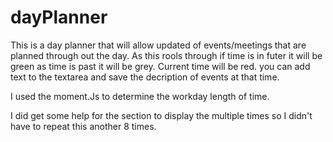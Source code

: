 # dayPlanner
This is a day planner that will allow updated of events/meetings that are planned through out the day. As this rools through if time is in futer it will be green as time is past it will be grey. Current time will be red. you can add text to the textarea and save the decription of events at that time. 

I used the moment.Js to determine the workday length of time. 

I did get some help for the section to display the multiple times so I didn't have to repeat this another 8 times. 
